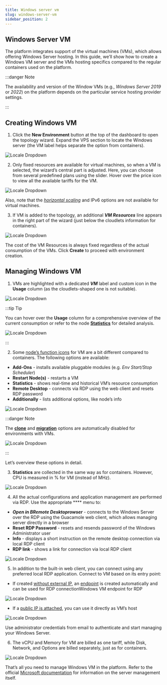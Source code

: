 ```yaml
---
title: Windows server vm
slug: windows-server-vm
sidebar_position: 2
---
```


## Windows Server VM

The platform integrates support of the virtual machines (VMs), which allows offering Windows Server hosting. In this guide, we’ll show how to create a Windows VM server and the VMs hosting specifics compared to the regular containers used on the platform.

:::danger Note

The availability and version of the Window VMs (e.g., _Windows Server 2019_ or _2022_) on the platform depends on the particular service hosting provider settings.

:::

## Creating Windows VM

1. Click the **New Environment** button at the top of the dashboard to open the topology wizard. Expand the VPS section to locate the Windows server (the VM label helps separate the option from containers).

<div style={{
    display:'flex',
    justifyContent: 'center',
    margin: '0 0 1rem 0'
}}>

![Locale Dropdown](./img/WindowsServerVM/01-windows-vm-topology-wizard.png)

</div>

2. Only fixed resources are available for virtual machines, so when a VM is selected, the wizard’s central part is adjusted. Here, you can choose from several predefined plans using the slider. Hover over the price icon to view all the available tariffs for the VM.

<div style={{
    display:'flex',
    justifyContent: 'center',
    margin: '0 0 1rem 0'
}}>

![Locale Dropdown](./img/WindowsServerVM/02-windows-vm-resource-plans.png)

</div>

Also, note that the _[horizontal scaling](/docs/ApplicationSetting/Scaling%20And%20Clustering/Horizontal%20Scaling)_ and IPv6 options are not available for virtual machines.

3. If VM is added to the topology, an additional **_VM Resources_** line appears in the right part of the wizard (just below the cloudlets information for containers).

<div style={{
    display:'flex',
    justifyContent: 'center',
    margin: '0 0 1rem 0'
}}>

![Locale Dropdown](./img/WindowsServerVM/03-vm-resources-and-cost.png)

</div>

The cost of the VM Resources is always fixed regardless of the actual consumption of the VMs. Click **Create** to proceed with environment creation.

## Managing Windows VM

1. VMs are highlighted with a dedicated **_VM_** label and custom icon in the **Usage** column (as the cloudlets-shaped one is not suitable).

<div style={{
    display:'flex',
    justifyContent: 'center',
    margin: '0 0 1rem 0'
}}>

![Locale Dropdown](./img/WindowsServerVM/04-vm-label-and-resources-icon.png)

</div>

:::tip Tip

You can hover over the **Usage** column for a comprehensive overview of the current consumption or refer to the node **[Statistics](/docs/application-setting/built-in-monitoring/statistics)** for detailed analysis.

<div style={{
    display:'flex',
    justifyContent: 'center',
    margin: '0 0 1rem 0'
}}>

![Locale Dropdown](./img/WindowsServerVM/05-vm-current-resource-consumption.png)

</div>

:::

2. Some [node’s function icons](/docs/quickstart/dashboard-guide#function-icons-for-each-instance) for VM are a bit different compared to containers. The following options are available:

- **Add-Ons** - installs available pluggable modules (e.g. _Env Start/Stop Scheduler_)
- **Restart Node(s)** - restarts a VM
- **Statistics** - shows real-time and historical VM’s resource consumption
- **Remote Desktop** - connects via RDP using the web client and resets RDP password
- **Additionally** - lists additional options, like node’s info

<div style={{
    display:'flex',
    justifyContent: 'center',
    margin: '0 0 1rem 0'
}}>

![Locale Dropdown](./img/WindowsServerVM/06-vm-function-icons.png)

</div>

:::danger Note

The **[clone](/docs/environment-management/cloning-environment)** and **[migration](/docs/environment-management/environment-regions/migration-between-regions)** options are automatically disabled for environments with VMs.

<div style={{
    display:'flex',
    justifyContent: 'center',
    margin: '0 0 1rem 0'
}}>

![Locale Dropdown](./img/WindowsServerVM/07-vm-clone-disabled.png)

</div>

:::

Let’s overview these options in detail.

3. **Statistics** are collected in the same way as for containers. However, CPU is measured in % for VM (instead of MHz).

<div style={{
    display:'flex',
    justifyContent: 'center',
    margin: '0 0 1rem 0'
}}>

![Locale Dropdown](./img/WindowsServerVM/08-vm-statistics-monitoring.png)

</div>

4. All the actual configurations and application management are performed via RDP. Use the appropriate \*\*\*\* menu to:

- **_Open in BRemote Desktoprowser_** - connects to the Windows Server over the RDP using the Guacamole web client, which allows managing server directly in a browser
- **Reset RDP Password** - resets and resends password of the Windows Administrator user
- **Info** - displays a short instruction on the remote desktop connection via local RDP client
- **RDP link** - shows a link for connection via local RDP client

<div style={{
    display:'flex',
    justifyContent: 'center',
    margin: '0 0 1rem 0'
}}>

![Locale Dropdown](./img/WindowsServerVM/09-vm-node-remote-desktop-options.png)

</div>

5. In addition to the built-in web client, you can connect using any preferred local RDP application. Connect to VM based on its entry point:

- If created <u>without external IP</u>, an [endpoint](/docs/application-setting/external-access-to-applications/endpoints) is created automatically and can be used for RDP connectionWindows VM endpoint for RDP

<div style={{
    display:'flex',
    justifyContent: 'center',
    margin: '0 0 1rem 0'
}}>

![Locale Dropdown](./img/WindowsServerVM/10-windows-vm-endpoint-for-rdp.png)

</div>

- If a <u>public IP is attached</u>, you can use it directly as VM’s host

<div style={{
    display:'flex',
    justifyContent: 'center',
    margin: '0 0 1rem 0'
}}>

![Locale Dropdown](./img/WindowsServerVM/11-windows-vm-remote-desktop-connection.png)

</div>

Use administrator credentials from email to authenticate and start managing your Windows Server.

6. The vCPU and Memory for VM are billed as one tariff, while Disk, Network, and Options are billed separately, just as for containers.

<div style={{
    display:'flex',
    justifyContent: 'center',
    margin: '0 0 1rem 0'
}}>

![Locale Dropdown](./img/WindowsServerVM/12-windows-vm-billing-history.png)

</div>

That’s all you need to manage Windows VM in the platform. Refer to the official [Microsoft documentation](https://learn.microsoft.com/en-us/windows-server/) for information on the server management itself.
